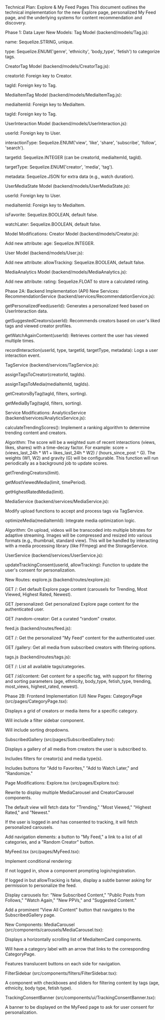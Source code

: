 Technical Plan: Explore & My Feed Pages
This document outlines the technical implementation for the new Explore page, personalized My Feed page, and the underlying systems for content recommendation and discovery.

Phase 1: Data Layer
New Models:
Tag Model (backend/models/Tag.js):

name: Sequelize.STRING, unique.

type: Sequelize.ENUM('genre', 'ethnicity', 'body_type', 'fetish') to categorize tags.

CreatorTag Model (backend/models/CreatorTag.js):

creatorId: Foreign key to Creator.

tagId: Foreign key to Tag.

MediaItemTag Model (backend/models/MediaItemTag.js):

mediaItemId: Foreign key to MediaItem.

tagId: Foreign key to Tag.

UserInteraction Model (backend/models/UserInteraction.js):

userId: Foreign key to User.

interactionType: Sequelize.ENUM('view', 'like', 'share', 'subscribe', 'follow', 'search').

targetId: Sequelize.INTEGER (can be creatorId, mediaItemId, tagId).

targetType: Sequelize.ENUM('creator', 'media', 'tag').

metadata: Sequelize.JSON for extra data (e.g., watch duration).

UserMediaState Model (backend/models/UserMediaState.js):

userId: Foreign key to User.

mediaItemId: Foreign key to MediaItem.

isFavorite: Sequelize.BOOLEAN, default false.

watchLater: Sequelize.BOOLEAN, default false.

Model Modifications:
Creator Model (backend/models/Creator.js):

Add new attribute: age: Sequelize.INTEGER.

User Model (backend/models/User.js):

Add new attribute: allowTracking: Sequelize.BOOLEAN, default false.

MediaAnalytics Model (backend/models/MediaAnalytics.js):

Add new attribute: rating: Sequelize.FLOAT to store a calculated rating.

Phase 2A: Backend Implementation (API)
New Services:
RecommendationService (backend/services/RecommendationService.js):

getPersonalizedFeed(userId): Generates a personalized feed based on UserInteraction data.

getSuggestedCreators(userId): Recommends creators based on user's liked tags and viewed creator profiles.

getWatchAgainContent(userId): Retrieves content the user has viewed multiple times.

recordInteraction(userId, type, targetId, targetType, metadata): Logs a user interaction event.

TagService (backend/services/TagService.js):

assignTagsToCreator(creatorId, tagIds).

assignTagsToMedia(mediaItemId, tagIds).

getCreatorsByTag(tagId, filters, sorting).

getMediaByTag(tagId, filters, sorting).

Service Modifications:
AnalyticsService (backend/services/AnalyticsService.js):

calculateTrendingScores(): Implement a ranking algorithm to determine trending content and creators.

Algorithm: The score will be a weighted sum of recent interactions (views, likes, shares) with a time-decay factor. For example: score = (views_last_24h * W1 + likes_last_24h * W2) / (hours_since_post ^ G). The weights (W1, W2) and gravity (G) will be configurable. This function will run periodically as a background job to update scores.

getTrendingCreators(limit).

getMostViewedMedia(limit, timePeriod).

getHighestRatedMedia(limit).

MediaService (backend/services/MediaService.js):

Modify upload functions to accept and process tags via TagService.

optimizeMedia(mediaItemId): Integrate media optimization logic.

Algorithm: On upload, videos will be transcoded into multiple bitrates for adaptive streaming. Images will be compressed and resized into various formats (e.g., thumbnail, standard view). This will be handled by interacting with a media processing library (like FFmpeg) and the StorageService.

UserService (backend/services/UserService.js):

updateTrackingConsent(userId, allowTracking): Function to update the user's consent for personalization.

New Routes:
explore.js (backend/routes/explore.js):

GET /: Get default Explore page content (carousels for Trending, Most Viewed, Highest Rated, Newest).

GET /personalized: Get personalized Explore page content for the authenticated user.

GET /random-creator: Get a curated "random" creator.

feed.js (backend/routes/feed.js):

GET /: Get the personalized "My Feed" content for the authenticated user.

GET /gallery: Get all media from subscribed creators with filtering options.

tags.js (backend/routes/tags.js):

GET /: List all available tags/categories.

GET /:id/content: Get content for a specific tag, with support for filtering and sorting parameters (age, ethnicity, body_type, fetish_type, trending, most_views, highest_rated, newest).

Phase 2B: Frontend Implementation (UI)
New Pages:
CategoryPage (src/pages/CategoryPage.tsx):

Displays a grid of creators or media items for a specific category.

Will include a filter sidebar component.

Will include sorting dropdowns.

SubscribedGallery (src/pages/SubscribedGallery.tsx):

Displays a gallery of all media from creators the user is subscribed to.

Includes filters for creator(s) and media type(s).

Includes buttons for "Add to Favorites," "Add to Watch Later," and "Randomize."

Page Modifications:
Explore.tsx (src/pages/Explore.tsx):

Rewrite to display multiple MediaCarousel and CreatorCarousel components.

The default view will fetch data for "Trending," "Most Viewed," "Highest Rated," and "Newest."

If the user is logged in and has consented to tracking, it will fetch personalized carousels.

Add navigation elements: a button to "My Feed," a link to a list of all categories, and a "Random Creator" button.

MyFeed.tsx (src/pages/MyFeed.tsx):

Implement conditional rendering:

If not logged in, show a component prompting login/registration.

If logged in but allowTracking is false, display a subtle banner asking for permission to personalize the feed.

Display carousels for: "New Subscribed Content," "Public Posts from Follows," "Watch Again," "New PPVs," and "Suggested Content."

Add a prominent "View All Content" button that navigates to the SubscribedGallery page.

New Components:
MediaCarousel (src/components/carousels/MediaCarousel.tsx):

Displays a horizontally scrolling list of MediaItemCard components.

Will have a category label with an arrow that links to the corresponding CategoryPage.

Features translucent buttons on each side for navigation.

FilterSidebar (src/components/filters/FilterSidebar.tsx):

A component with checkboxes and sliders for filtering content by tags (age, ethnicity, body type, fetish type).

TrackingConsentBanner (src/components/ui/TrackingConsentBanner.tsx):

A banner to be displayed on the MyFeed page to ask for user consent for personalization.